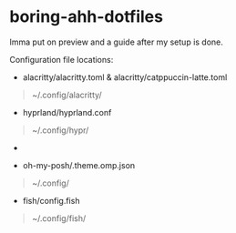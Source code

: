 # boring-ahh-dotfiles
Imma put on preview and a guide after my setup is done.

Configuration file locations:

* alacritty/alacritty.toml & alacritty/catppuccin-latte.toml
> ~/.config/alacritty/
* hyprland/hyprland.conf
> ~/.config/hypr/
* 
> 
* oh-my-posh/.theme.omp.json
> ~/.config/
* fish/config.fish
> ~/.config/fish/
